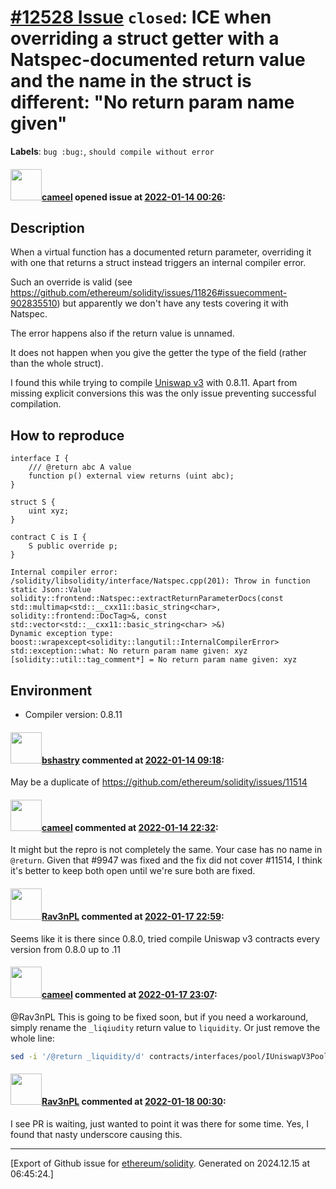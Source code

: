 # [\#12528 Issue](https://github.com/ethereum/solidity/issues/12528) `closed`: ICE when overriding a struct getter with a Natspec-documented return value and the name in the struct is different: "No return param name given"
**Labels**: `bug :bug:`, `should compile without error`


#### <img src="https://avatars.githubusercontent.com/u/137030?v=4" width="50">[cameel](https://github.com/cameel) opened issue at [2022-01-14 00:26](https://github.com/ethereum/solidity/issues/12528):

## Description
When a virtual function has a documented return parameter, overriding it with one that returns a struct instead triggers an internal compiler error.

Such an override is valid (see https://github.com/ethereum/solidity/issues/11826#issuecomment-902835510) but apparently we don't have any tests covering it with Natspec.

The error happens also if the return value is unnamed.

It does not happen when you give the getter the type of the field (rather than the whole struct).

I found this while trying to compile [Uniswap v3](https://github.com/Uniswap/v3-core) with 0.8.11. Apart from missing explicit conversions this was the only issue preventing successful compilation.

## How to reproduce
```solidity
interface I {
    /// @return abc A value
    function p() external view returns (uint abc);
}

struct S {
    uint xyz;
}

contract C is I {
    S public override p;
}
```
```
Internal compiler error:
/solidity/libsolidity/interface/Natspec.cpp(201): Throw in function static Json::Value solidity::frontend::Natspec::extractReturnParameterDocs(const std::multimap<std::__cxx11::basic_string<char>, solidity::frontend::DocTag>&, const std::vector<std::__cxx11::basic_string<char> >&)
Dynamic exception type: boost::wrapexcept<solidity::langutil::InternalCompilerError>
std::exception::what: No return param name given: xyz
[solidity::util::tag_comment*] = No return param name given: xyz
```

## Environment

- Compiler version: 0.8.11

#### <img src="https://avatars.githubusercontent.com/u/2388185?v=4" width="50">[bshastry](https://github.com/bshastry) commented at [2022-01-14 09:18](https://github.com/ethereum/solidity/issues/12528#issuecomment-1012943479):

May be a duplicate of https://github.com/ethereum/solidity/issues/11514

#### <img src="https://avatars.githubusercontent.com/u/137030?v=4" width="50">[cameel](https://github.com/cameel) commented at [2022-01-14 22:32](https://github.com/ethereum/solidity/issues/12528#issuecomment-1013518060):

It might but the repro is not completely the same. Your case has no name in `@return`. Given that #9947 was fixed and the fix did not cover #11514, I think it's better to keep both open until we're sure both are fixed.

#### <img src="https://avatars.githubusercontent.com/u/1094027?u=da1e3eb41645ef26500b6a7326a9aca303c3f0a0&v=4" width="50">[Rav3nPL](https://github.com/Rav3nPL) commented at [2022-01-17 22:59](https://github.com/ethereum/solidity/issues/12528#issuecomment-1014938989):

Seems like it is there since 0.8.0, tried compile Uniswap v3 contracts every version from 0.8.0 up to .11

#### <img src="https://avatars.githubusercontent.com/u/137030?v=4" width="50">[cameel](https://github.com/cameel) commented at [2022-01-17 23:07](https://github.com/ethereum/solidity/issues/12528#issuecomment-1014943036):

@Rav3nPL This is going to be fixed soon, but if you need a workaround, simply rename the `_liqiudity` return value to `liquidity`. Or just remove the whole line:
```bash
sed -i '/@return _liquidity/d' contracts/interfaces/pool/IUniswapV3PoolState.sol
```

#### <img src="https://avatars.githubusercontent.com/u/1094027?u=da1e3eb41645ef26500b6a7326a9aca303c3f0a0&v=4" width="50">[Rav3nPL](https://github.com/Rav3nPL) commented at [2022-01-18 00:30](https://github.com/ethereum/solidity/issues/12528#issuecomment-1014972753):

I see PR is waiting, just wanted to point it was there for some time.
Yes, I found that nasty underscore causing this.


-------------------------------------------------------------------------------



[Export of Github issue for [ethereum/solidity](https://github.com/ethereum/solidity). Generated on 2024.12.15 at 06:45:24.]

